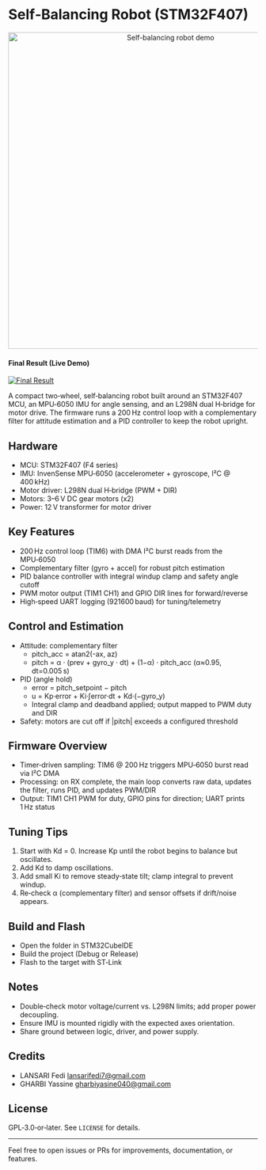 # Self‑Balancing Robot (STM32F407)

<p align="center">
  <img src="Balanced.gif" alt="Self-balancing robot demo" width="640" />
</p>

#### Final Result (Live Demo)
[![Final Result](https://img.youtube.com/vi/5E3Wzl0gn_s/0.jpg)](https://youtu.be/5E3Wzl0gn_s)

A compact two‑wheel, self‑balancing robot built around an STM32F407 MCU, an MPU‑6050 IMU for angle sensing, and an L298N dual H‑bridge for motor drive. The firmware runs a 200 Hz control loop with a complementary filter for attitude estimation and a PID controller to keep the robot upright.

## Hardware

- MCU: STM32F407 (F4 series)
- IMU: InvenSense MPU‑6050 (accelerometer + gyroscope, I²C @ 400 kHz)
- Motor driver: L298N dual H‑bridge (PWM + DIR)
- Motors: 3–6 V DC gear motors (x2)
- Power: 12 V transformer for motor driver

## Key Features

- 200 Hz control loop (TIM6) with DMA I²C burst reads from the MPU‑6050
- Complementary filter (gyro + accel) for robust pitch estimation
- PID balance controller with integral windup clamp and safety angle cutoff
- PWM motor output (TIM1 CH1) and GPIO DIR lines for forward/reverse
- High‑speed UART logging (921600 baud) for tuning/telemetry

## Control and Estimation

- Attitude: complementary filter
  - pitch_acc = atan2(-ax, az)
  - pitch = α · (prev + gyro_y · dt) + (1−α) · pitch_acc (α≈0.95, dt=0.005 s)
- PID (angle hold)
  - error = pitch_setpoint − pitch
  - u = Kp·error + Ki·∫error·dt + Kd·(−gyro_y)
  - Integral clamp and deadband applied; output mapped to PWM duty and DIR
- Safety: motors are cut off if |pitch| exceeds a configured threshold

## Firmware Overview

- Timer‑driven sampling: TIM6 @ 200 Hz triggers MPU‑6050 burst read via I²C DMA
- Processing: on RX complete, the main loop converts raw data, updates the filter, runs PID, and updates PWM/DIR
- Output: TIM1 CH1 PWM for duty, GPIO pins for direction; UART prints 1 Hz status

## Tuning Tips

1. Start with Kd = 0. Increase Kp until the robot begins to balance but oscillates.
2. Add Kd to damp oscillations.
3. Add small Ki to remove steady‑state tilt; clamp integral to prevent windup.
4. Re‑check α (complementary filter) and sensor offsets if drift/noise appears.

## Build and Flash

- Open the folder in STM32CubeIDE
- Build the project (Debug or Release)
- Flash to the target with ST‑Link

## Notes

- Double‑check motor voltage/current vs. L298N limits; add proper power decoupling.
- Ensure IMU is mounted rigidly with the expected axes orientation.
- Share ground between logic, driver, and power supply.

## Credits

- LANSARI Fedi <lansarifedi7@gmail.com>
- GHARBI Yassine <gharbiyasine040@gmail.com>

## License

GPL‑3.0‑or‑later. See `LICENSE` for details.

---

Feel free to open issues or PRs for improvements, documentation, or features.
